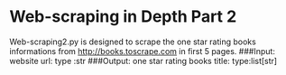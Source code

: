 # Web-scraping in Depth Part 2

Web-scraping2.py is designed to scrape the one star rating books informations from http://books.toscrape.com in first 5 pages.
###Input: website url: type :str
###Output: one star rating books title: type:list[str]
